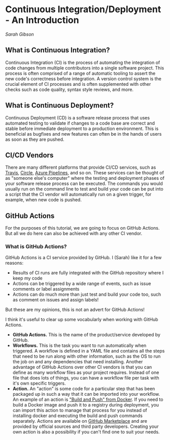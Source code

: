 # Continuous Integration/Deployment - An Introduction

_Sarah Gibson_

## What is Continuous Integration?

Continuous Integration (CI) is the process of automating the integration of code changes from multiple contributors into a single software project.
This process is often comprised of a range of automatic tooling to assert the new code's correctness before integration.
A version control system is the crucial element of CI processes and is often supplemented with other checks such as code quality, syntax style reviews, and more.

## What is Continuous Deployment?

Continuous Deployment (CD) is a software release process that uses automated testing to validate if changes to a code base are correct and stable before immediate deployment to a production environment.
This is beneficial as bugfixes and new features can often be in the hands of users as soon as they are pushed.

## CI/CD Vendors

There are many different platforms that provide CI/CD services, such as [Travis](https://travis-ci.com/), [Circle](https://circleci.com/), [Azure Pipelines](https://docs.microsoft.com/en-us/azure/devops/pipelines/), and so on.
These services can be thought of as "someone else's computer" where the testing and deployment phases of your software release process can be executed.
The commands you would usually run on the command line to test and build your code can be put into a script that the CI vendor will automatically run on a given trigger, for example, when new code is pushed.

## GitHub Actions

For the purposes of this tutorial, we are going to focus on GitHub Actions.
But all we do here can also be achieved with any other CI vendor.

### What is GitHub Actions?

GitHub Actions is a CI service provided by GitHub.
I (Sarah) like it for a few reasons:

- Results of CI runs are fully integrated with the GitHub repository where I keep my code
- Actions can be triggered by a wide range of events, such as issue comments or label assignments
- Actions can do much more than just test and build your code too, such as comment on issues and assign labels!

But these are my opinions, this is not an advert for GitHub Actions!

I think it's useful to clear up some vocabularly when working with GitHub Actions.

- **GitHub Actions.**
  This is the name of the product/service developed by GitHub.
- **Workflows.**
  This is the task you want to run automatically when triggered.
  A workflow is defined in a YAML file and contains all the steps that need to be run along with other information, such as the OS to run the job on and any dependencies that need installing.
  Another advantage of GitHub Actions over other CI vendors is that you can define as many workflow files as your project requires. Instead of one file that does lots of things, you can have a workflow file per task with it's own specific triggers.
- **Action.** An "action" is some code for a particular step that has been packaged up in such a way that it can be imported into your workflow.
  An example of an action is ["Build and Push" from Docker](https://github.com/marketplace/actions/build-and-push-docker-images).
  If you need to build a Docker image and push it to a registry during deployment, you can import this action to manage that process for you instead of installing docker and executing the build and push commands separately.
  Actions are available on [GitHub Marketplace](https://github.com/marketplace?type=actions) and are provided by official sources and third party developers.
  Creating your own action is also a possibility if you can't find one to suit your needs.
